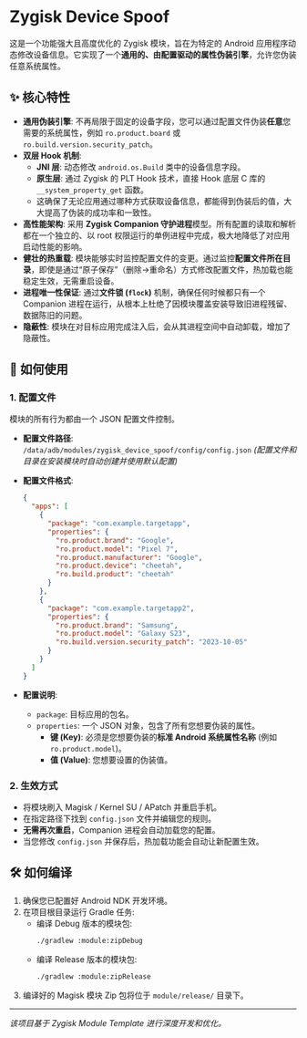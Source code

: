 # Zygisk Device Spoof

这是一个功能强大且高度优化的 Zygisk 模块，旨在为特定的 Android 应用程序动态修改设备信息。它实现了一个**通用的、由配置驱动的属性伪装引擎**，允许您伪装任意系统属性。

## ✨ 核心特性

- **通用伪装引擎**: 不再局限于固定的设备字段，您可以通过配置文件伪装**任意**您需要的系统属性，例如 `ro.product.board` 或 `ro.build.version.security_patch`。
- **双层 Hook 机制**:
  - **JNI 层**: 动态修改 `android.os.Build` 类中的设备信息字段。
  - **原生层**: 通过 Zygisk 的 PLT Hook 技术，直接 Hook 底层 C 库的 `__system_property_get` 函数。
  - 这确保了无论应用通过哪种方式获取设备信息，都能得到伪装后的值，大大提高了伪装的成功率和一致性。
- **高性能架构**: 采用 **Zygisk Companion 守护进程**模型。所有配置的读取和解析都在一个独立的、以 root 权限运行的单例进程中完成，极大地降低了对应用启动性能的影响。
- **健壮的热重载**: 模块能够实时监控配置文件的变更。通过监控**配置文件所在目录**，即使是通过“原子保存”（删除->重命名）方式修改配置文件，热加载也能稳定生效，无需重启设备。
- **进程唯一性保证**: 通过**文件锁 (`flock`)** 机制，确保任何时候都只有一个 Companion 进程在运行，从根本上杜绝了因模块覆盖安装导致旧进程残留、数据陈旧的问题。
- **隐蔽性**: 模块在对目标应用完成注入后，会从其进程空间中自动卸载，增加了隐蔽性。

## 🔧 如何使用

### 1. 配置文件

模块的所有行为都由一个 JSON 配置文件控制。

- **配置文件路径**: `/data/adb/modules/zygisk_device_spoof/config/config.json`
  *(配置文件和目录在安装模块时自动创建并使用默认配置)*

- **配置文件格式**:
  ```json
  {
    "apps": [
      {
        "package": "com.example.targetapp",
        "properties": {
          "ro.product.brand": "Google",
          "ro.product.model": "Pixel 7",
          "ro.product.manufacturer": "Google",
          "ro.product.device": "cheetah",
          "ro.build.product": "cheetah"
        }
      },
      {
        "package": "com.example.targetapp2",
        "properties": {
          "ro.product.brand": "Samsung",
          "ro.product.model": "Galaxy S23",
          "ro.build.version.security_patch": "2023-10-05"
        }
      }
    ]
  }
  ```
- **配置说明**:
  - `package`: 目标应用的包名。
  - `properties`: 一个 JSON 对象，包含了所有您想要伪装的属性。
    - **键 (Key)**: 必须是您想要伪装的**标准 Android 系统属性名称** (例如 `ro.product.model`)。
    - **值 (Value)**: 您想要设置的伪装值。

### 2. 生效方式
- 将模块刷入 Magisk / Kernel SU / APatch 并重启手机。
- 在指定路径下找到 `config.json` 文件并编辑您的规则。
- **无需再次重启**，Companion 进程会自动加载您的配置。
- 当您修改 `config.json` 并保存后，热加载功能会自动让新配置生效。

## 🛠️ 如何编译

1.  确保您已配置好 Android NDK 开发环境。
2.  在项目根目录运行 Gradle 任务:
    - 编译 Debug 版本的模块包:
      ```bash
      ./gradlew :module:zipDebug
      ```
    - 编译 Release 版本的模块包:
      ```bash
      ./gradlew :module:zipRelease
      ```
3.  编译好的 Magisk 模块 Zip 包将位于 `module/release/` 目录下。

---
*该项目基于 Zygisk Module Template 进行深度开发和优化。*
